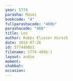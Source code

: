 ```yaml
---
year: 5774
parasha: Masei
bookcode: "4"
fullparashacode: "408b"
parashacode: "408"
title: Leo
author: Rabbi Eliezer Hirsch
date: 2014-07-26
id: 5774408b1
filename: 5774-408b-1
layout: audio
moment: 
shabbat: 
occasion: 
---
```

